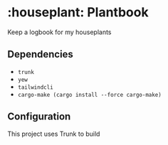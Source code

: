 # :houseplant: Plantbook

Keep a logbook for my houseplants

## Dependencies

* `trunk`
* `yew`
* `tailwindcli`
* `cargo-make (cargo install --force cargo-make)`

## Configuration

This project uses Trunk to build

